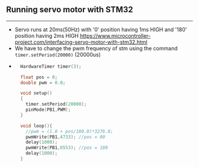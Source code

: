 ## Running servo motor with STM32
***
*  Servo runs at 20ms(50Hz) with '0' position having 1ms HIGH and '180' position having 2ms HIGH
https://www.microcontroller-project.com/interfacing-servo-motor-with-stm32.html
*  We have to change the pwm frequency of stm using the command `timer.setPeriod(20000)` (20000us)
* ```c
    HardwareTimer timer(3);

	float pos = 0;
	double pwm = 0.0;

	void setup()
	{
	  timer.setPeriod(20000);
	  pinMode(PB1,PWM);
	}

	void loop(){
	  //pwm = (1.0 + pos/180.0)*3276.8;
	  pwmWrite(PB1,4733); //pos = 80
	  delay(1000);
	  pwmWrite(PB1,6553); //pos = 180
	  delay(1000);
	}
```